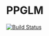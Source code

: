# PPGLM

[![Build Status](https://travis-ci.org/simonster/PPGLM.jl.svg?branch=master)](https://travis-ci.org/simonster/PPGLM.jl)
